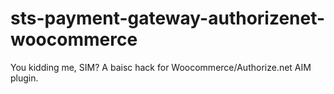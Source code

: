 # sts-payment-gateway-authorizenet-woocommerce
You kidding me, SIM? A baisc hack for Woocommerce/Authorize.net AIM plugin.
